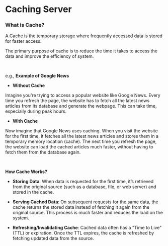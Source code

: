 # Caching Server

### What is Cache?

A Cache is the temporary storage where frequently accessed data is stored for faster access.

The primary purpose of cache is to reduce the time it takes to access the data and improve the efficiency of system.

<br>

e.g., **Example of Google News**

- **Without Cache**

Imagine you're trying to access a popular website like Google News. Every time you refresh the page, the website has to fetch all the latest news articles from its database and generate the webpage. This can take time, especially during peak hours.

- **With Cache**

Now imagine that Google News uses caching. When you visit the website for the first time, it fetches all the latest news articles and stores them in a temporary memory location (cache). The next time you refresh the page, the website can load the cached articles much faster, without having to fetch them from the database again.

<br>

**How Cache Works?**

- **Storing Data**: When data is requested for the first time, it’s retrieved from the original source (such as a database, file, or web server) and stored in the cache.

- **Serving Cached Data**: On subsequent requests for the same data, the cache returns the stored data instead of fetching it again from the original source. This process is much faster and reduces the load on the system.

- **Refreshing/Invalidating Cache**: Cached data often has a "Time to Live" (TTL) or expiration. Once the TTL expires, the cache is refreshed by fetching updated data from the source.

